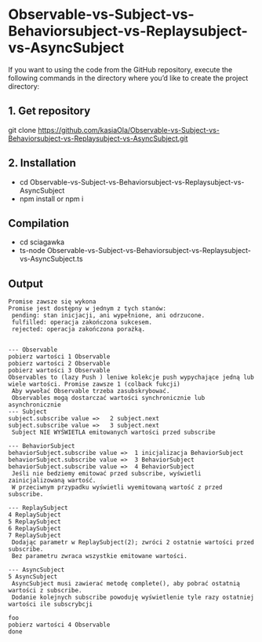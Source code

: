# Observable-vs-Subject-vs-Behaviorsubject-vs-Replaysubject-vs-AsyncSubject 

If you want to using the code from the GitHub repository, execute the following commands in the directory where you’d like to create the project directory:

## 1. Get repository

git clone https://github.com/kasiaOla/Observable-vs-Subject-vs-Behaviorsubject-vs-Replaysubject-vs-AsyncSubject.git


## 2. Installation

- cd Observable-vs-Subject-vs-Behaviorsubject-vs-Replaysubject-vs-AsyncSubject
- npm install or npm i

## Compilation

- cd sciagawka
- ts-node Observable-vs-Subject-vs-Behaviorsubject-vs-Replaysubject-vs-AsyncSubject.ts

## Output
```
Promise zawsze się wykona
Promise jest dostępny w jednym z tych stanów:
 pending: stan inicjacji, ani wypełnione, ani odrzucone.
 fulfilled: operacja zakończona sukcesem.
 rejected: operacja zakończona porażką.


--- Observable
pobierz wartości 1 Observable
pobierz wartości 2 Observable
pobierz wartości 3 Observable
Observables to (lazy Push ) leniwe kolekcje push wypychające jedną lub wiele wartości. Promise zawsze 1 (colback fukcji)
 Aby wywołać Observable trzeba zasubskrybować.
 Observables mogą dostarczać wartości synchronicznie lub asynchronicznie
--- Subject
subject.subscribe value =>   2 subject.next
subject.subscribe value =>   3 subject.next
 Subject NIE WYŚWIETLA emitowanych wartości przed subscribe

--- BehaviorSubject
behaviorSubject.subscribe value =>  1 inicjalizacja BehaviorSubject
behaviorSubject.subscribe value =>  3 BehaviorSubject
behaviorSubject.subscribe value =>  4 BehaviorSubject
 Jeśli nie bedziemy emitować przed subscribe, wyświetli zainicjalizowaną wartość.
 W przeciwnym przypadku wyświetli wyemitowaną wartość z przed subscribe.

--- ReplaySubject
4 ReplaySubject
5 ReplaySubject
6 ReplaySubject
7 ReplaySubject
 Dodając parametr w ReplaySubject(2); zwróci 2 ostatnie wartości przed subscribe.
 Bez parametru zwraca wszystkie emitowane wartości.

--- AsyncSubject
5 AsyncSubject
 AsyncSubject musi zawierać metodę complete(), aby pobrać ostatnią wartości z subscribe.
 Dodanie kolejnych subscribe powoduję wyświetlenie tyle razy ostatniej wartości ile subscrybcji

foo
pobierz wartości 4 Observable
done

 ```
